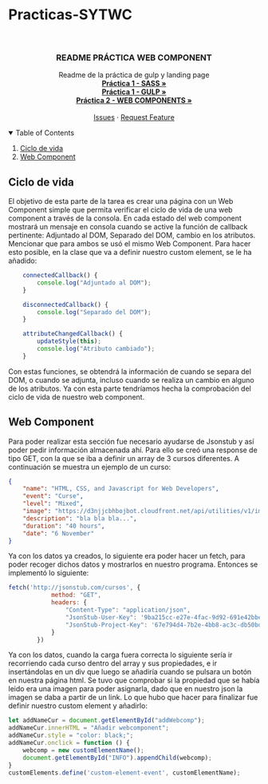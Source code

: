 # Practicas-SYTWC

<br />
<p align="center">

  <h3 align="center">README PRÁCTICA WEB COMPONENT </h3>

  <p align="center">
    Readme de la práctica de gulp y landing page
    <br />
    <a href="https://github.com/alu0101102726/Practicas-SYTWC/tree/main/Practica1-sass"><strong>Práctica 1 - SASS »</strong></a>
    <br />
    <a href="https://github.com/alu0101102726/Practicas-SYTWC/tree/main/Practica1-gulp"><strong>Práctica 1 - GULP »</strong></a>
    <br />
    <a href="https://github.com/alu0101102726/Practicas-SYTWC/tree/main/Practica2-webcomponent"><strong>Práctica 2 - WEB COMPONENTS »</strong></a>
    <br />
    <br />
    <a href="https://github.com/alu0101102726/Practicas-SYTWC/issues">Issues</a>
    ·
    <a href="https://github.com/alu0101102726/Practicas-SYTWC/issues">Request Feature</a>
  </p>
</p>

<!-- TABLE OF CONTENTS -->
<details open="open">
  <summary>Table of Contents</summary>
  <ol>
    <li><a href="#Ciclo-de-vida">Ciclo de vida</a></li>
    <li><a href="#Web Component">Web Component</a></li>
  </ol>
</details>

## Ciclo de vida
El objetivo de esta parte de la tarea es crear una página con un Web Component simple que permita verificar el ciclo de vida de una web component a través de la consola. En cada estado del web component mostrará un mensaje en consola cuando se active la función de callback pertinente: Adjuntado al DOM, Separado del DOM, cambio en los atributos. Mencionar que para ambos se usó el mismo Web Component. Para hacer esto posible, en la clase que va a definir nuestro custom element, se le ha añadido:
```js
    connectedCallback() {
        console.log("Adjuntado al DOM");
    }

    disconnectedCallback() {
        console.log("Separado del DOM");
    }

    attributeChangedCallback() {
        updateStyle(this);
        console.log("Atributo cambiado");
    }
```
Con estas funciones, se obtendrá la información de cuando se separa del DOM, o cuando se adjunta, incluso cuando se realiza un cambio en alguno de los atributos. Ya con esta parte tendríamos hecha la comprobación del ciclo de vida de nuestro web component.

## Web Component
Para poder realizar esta sección fue necesario ayudarse de Jsonstub y así poder pedir información almacenada ahí. Para ello se creó una response de tipo GET, con la que se iba a definir un array de 3 cursos diferentes. A continuación se muestra un ejemplo de un curso:
```json
{
    "name": "HTML, CSS, and Javascript for Web Developers",
    "event": "Curse",
    "level": "Mixed",
    "image": "https://d3njjcbhbojbot.cloudfront.net/api/utilities/v1/imageproxy/https://s3.amazonaws.com/coursera-course-photos/83/e258e0532611e5a5072321239ff4d4/jhep-coursera-course4.png?auto=format%2Ccompress&dpr=1&w=150&h=150&fit=fill&bg=FFF&q=25",
    "description": "bla bla bla...",
    "duration": "40 hours",
    "date": "6 November"
}
```
Ya con los datos ya creados, lo siguiente era poder hacer un fetch, para poder recoger dichos datos y mostrarlos en nuestro programa. Entonces se implementó lo siguiente:
```js
fetch('http://jsonstub.com/cursos', {
            method: "GET",
            headers: {
                "Content-Type": "application/json",
                "JsonStub-User-Key": '9ba215cc-e27e-4fac-9d92-691e42bbe4c7',
                "JsonStub-Project-Key": '67e794d4-7b2e-4bb8-ac3c-db50bdb9796d'
            }
        })
```
Ya con los datos, cuando la carga fuera correcta lo siguiente sería ir recorriendo cada curso dentro del array y sus propiedades, e ir insertándolas en un div que luego se añadiría cuando se pulsara un botón en nuestra página html. Se tuvo que comprobar si la propiedad que se había leido era una imagen para poder asignarla, dado que en nuestro json la imagen se daba a partir de un link. Lo que hubo que hacer para finalizar fue definir nuestro custom element y añadirlo:
```js
let addNameCur = document.getElementById("addWebcomp");
addNameCur.innerHTML = "Añadir webcomponent";
addNameCur.style = "color: black;";
addNameCur.onclick = function () {
    webcomp = new customElementName();
    document.getElementById("INFO").appendChild(webcomp);
}
customElements.define('custom-element-event', customElementName);
```

